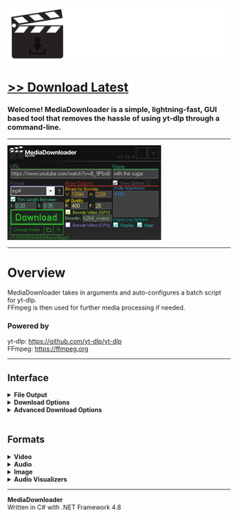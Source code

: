 <img src="assets/images/banner.png">

# [<b>>> Download Latest</b>](https://github.com/o7q/MediaDownloader/releases/download/v3.10.0.0/MediaDownloader.v3.10.0.0.zip)
### Welcome! MediaDownloader is a simple, lightning-fast, GUI based tool that removes the hassle of using yt-dlp through a command-line.

---

<img src="assets/images/program.png">

---

# Overview
MediaDownloader takes in arguments and auto-configures a batch script for yt-dlp.\
FFmpeg is then used for further media processing if needed.

### **Powered by**
yt-dlp: https://github.com/yt-dlp/yt-dlp \
FFmpeg: https://ffmpeg.org

---

<!-- # Usage

## **Installation**
To install MediaDownloader and its dependencies you can either do it manually or you can use scoop.

- **Normal Installation** \
**1.** Go to https://o7q.github.io/MediaDownloader \
**2.** Click `Download <version>`

- **Scoop Installation (currently outdated)**

**1.** Open `cmd.exe` and run this command:
```powershell
powershell -noe "iex(irm tl.ctt.cx);Get utils/mediadownloader"
```
**2.** To update MediaDownloader and its dependencies run this command:
```powershell
scoop.cmd update *
```

<br> -->

## **Interface**

<details>
<summary><b>File Output</b></summary>

- **Name Input** Specify a name for the output file
- **Change Path Button** Change the location the media file is downloaded to
- **Open Path Button** Opens the selected download location in Windows Explorer
- **Clear Path Button** Clears the selected path

</details>

<details>
<summary><b>Download Options</b></summary>

- **Download Button** Downloads the URL with the specified arguments
- **Basic Options**
- **URL Input** Specify the URL of website for MediaDownloader to download
- **Format Dropdown** Specify the format for downloaded media to be converted to
- **Format Info Button** Displays all media types found on the specified URL's web server
- **Trim Length Inputs** Trims the download to a specific length with a start and end timestamp. Examples of valid times would be: `0:00 - 0:10` | `1:25 - 2:30` | `2:30:40 - 3:05:15`
- **Save Options Checkbox** Saves all options to config files stored in the `mediadownloader\config` directory

</details>

<details>
<summary><b>Advanced Download Options</b></summary>

- **Encoder Bitrate Options** Bitrate settings for the encoder - (affects downloads only when ffmpeg is used in the process! - for example, when using either timeframe, CPU, or GPU options, these bitrate settings will apply)
    - **Video Bitrate** Bitrate for video - Examples: "100M" | "900K" (M = MB/s, K = KB/s)
    - **Audio Bitrate** Bitrate for audio - Examples: "320K" | "10K" (M = MB/s, K = KB/s)
- **gif Options**
    - **Resolution** `R = X Resolution` (will preserve aspect ratio)
    - **Framerate** `F = Framerate`
- **Encode Video Options**
    - **Encode Video (GPU) Checkbox** Uses the supported GPU to encode videos (configured for Nvidia by default) Examples for encoders would be: Nvidia = `h264_nvenc` | AMD = `h264_amf`
    - **Encode Video (CPU) Checkbox** Uses the CPU to encode videos (this can fix issues when importing into some video editors. **warning:** this option can be very slow depending on your hardware)
- **yt-dlp Arguments Input** Specify arguments to send to yt-dlp (double-click on the textbox to open the yt-dlp GitHub repository page)
    - **Log Output Options** Controls how MediaDownloader displays the download process
        - **Display Checkbox** Displays the ongoing download log
        - **Keep Checkbox** Keeps the log open even after MediaDownloader finishes downloading

</details>

<br>

## **Formats**

<details>
<summary><b>Video</b></summary>

- **mp4**
- **mkv**
- **webm**

</details>

<details>
<summary><b>Audio</b></summary>

- **mp3**
- **wav**
- **ogg**
- **flac**
- **opus**

</details>

<details>
<summary><b>Image</b></summary>

- **gif**
- **png sequence**
- **jpg sequence**

</details>

<details>
<summary><b>Audio Visualizers</b></summary>

- **vectorscope**
- **spectogram**
- **histogram**
- **showcqt**
- **showfreqs**
- **waves**

</details>

---

**MediaDownloader** \
Written in C# with .NET Framework 4.8